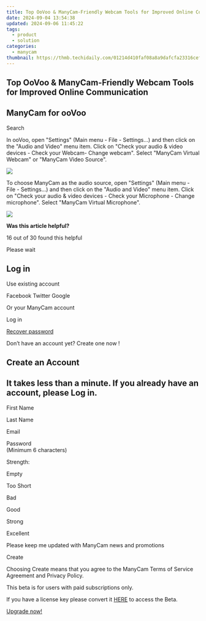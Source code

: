 ```yaml
---
title: Top OoVoo & ManyCam-Friendly Webcam Tools for Improved Online Communication
date: 2024-09-04 13:54:38
updated: 2024-09-06 11:45:22
tags:
  - product
  - solution
categories:
  - manycam
thumbnail: https://thmb.techidaily.com/01214d410faf08a8a9dafcfa23316cefdeb8c6cafadbefb4d241744b10bac7c7.jpg
---
```


## Top OoVoo & ManyCam-Friendly Webcam Tools for Improved Online Communication

## ManyCam for ooVoo

Search 

In ooVoo, open "Settings" (Main menu - File - Settings...) and then click on the "Audio and Video" menu item. Click on "Check your audio & video devices - Check your Webcam- Change webcam". Select "ManyCam Virtual Webcam" or "ManyCam Video Source".

![](https://manycam.com/build/images/help/settings/oovoo.jpg?v=005f3e0707)   
  
  
To choose ManyCam as the audio source, open "Settings" (Main menu - File - Settings...) and then click on the "Audio and Video" menu item. Click on "Check your audio & video devices - Check your Microphone - Change microphone". Select "ManyCam Virtual Microphone".

![](https://manycam.com/build/images/help/settings/audio/oovoo.jpg?v=60c3695653) 

**Was this article helpful?** 

16 out of 30 found this helpful 

  
Please wait 

## Log in

Use existing account

Facebook Twitter Google 

Or your ManyCam account

Log in 

[Recover password](https://tools.techidaily.com/manycam/products/) 

 Don’t have an account yet? Create one now ! 

## Create an Account

## It takes less than a minute. If you already have an account, please Log in.

First Name 

Last Name 

Email 

Password  
(Minimum 6 characters) 

Strength: 

Empty

Too Short

Bad

Good

Strong

Excellent

Please keep me updated with ManyCam news and promotions 

Create 

Choosing Create means that you agree to the ManyCam Terms of Service Agreement and Privacy Policy.

This beta is for users with paid subscriptions only.

If you have a license key please convert it [HERE](https://tools.techidaily.com/manycam/products/) to access the Beta.

[Upgrade now!](https://tools.techidaily.com/manycam/products/)

<ins class="adsbygoogle"
     style="display:block"
     data-ad-format="autorelaxed"
     data-ad-client="ca-pub-7571918770474297"
     data-ad-slot="1223367746"></ins>



<ins class="adsbygoogle"
     style="display:block"
     data-ad-client="ca-pub-7571918770474297"
     data-ad-slot="8358498916"
     data-ad-format="auto"
     data-full-width-responsive="true"></ins>
